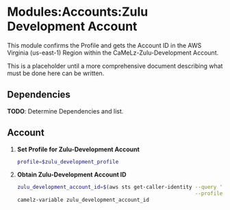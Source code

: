 # Modules:Accounts:Zulu Development Account

This module confirms the Profile and gets the Account ID in the AWS Virginia (us-east-1) Region within the
CaMeLz-Zulu-Development Account.

This is a placeholder until a more comprehensive document describing what must be done here can be written.

## Dependencies

**TODO**: Determine Dependencies and list.

## Account

1. **Set Profile for Zulu-Development Account**

    ```bash
    profile=$zulu_development_profile
    ```

1.  **Obtain Zulu-Development Account ID**

    ```bash
    zulu_development_account_id=$(aws sts get-caller-identity --query 'Account' \
                                                              --profile $profile --region us-east-1 --output text)
    camelz-variable zulu_development_account_id
    ```
